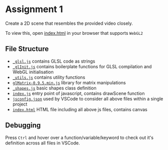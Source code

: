 # Assignment 1

Create a 2D scene that resembles the provided video closely.

To view this, open [index.html](./index.html) in your browser that supports `WebGL2`

## File Structure

- [`_glsl.js`](./_glsl.js) contains GLSL code as strings
- [`_glInit.js`](./_glInit.js) contains boilerplate functions for GLSL compilation and WebGL initialisation
- [`_utils.js`](./_utils.js) contains utility functions
- [`glMatrix-0.9.5.min.js`](./glMatrix-0.9.5.min.js) library for matrix manipulations
- [`_shapes.js`](./_shapes.js) basic shapes class definition
- [`index.js`](./index.js) entry point of javascript, contains drawScene function
- [`jsconfig.json`](./jsconfig.json) used by VSCode to consider all above files within a single project
- [`index.html`](./index.html) HTML file including all above js files, contains canvas

## Debugging

Press `Ctrl` and hover over a function/variable/keyword to check out it's definition across all files in VSCode.
